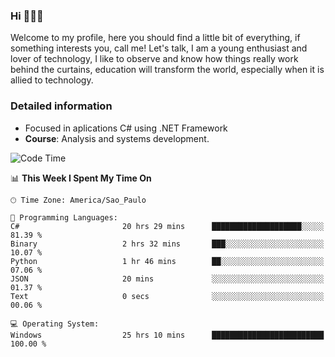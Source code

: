 


### Hi 🙋🏽‍♂️

Welcome to my profile, here you should find a little bit of everything, if something interests you, call me! Let's talk,
I am a young enthusiast and lover of technology, I like to observe and know how things really work behind the curtains, 
education will transform the world, especially when it is allied to technology.

### Detailed information
* Focused in aplications C# using .NET Framework
* **Course**: Analysis and systems development.

<!--START_SECTION:waka-->
![Code Time](http://img.shields.io/badge/Code%20Time-726%20hrs%2025%20mins-blue)

📊 **This Week I Spent My Time On** 

```text
🕑︎ Time Zone: America/Sao_Paulo

💬 Programming Languages: 
C#                       20 hrs 29 mins      ████████████████████░░░░░   81.39 % 
Binary                   2 hrs 32 mins       ███░░░░░░░░░░░░░░░░░░░░░░   10.07 % 
Python                   1 hr 46 mins        ██░░░░░░░░░░░░░░░░░░░░░░░   07.06 % 
JSON                     20 mins             ░░░░░░░░░░░░░░░░░░░░░░░░░   01.37 % 
Text                     0 secs              ░░░░░░░░░░░░░░░░░░░░░░░░░   00.06 % 

💻 Operating System: 
Windows                  25 hrs 10 mins      █████████████████████████   100.00 % 
```


<!--END_SECTION:waka-->


